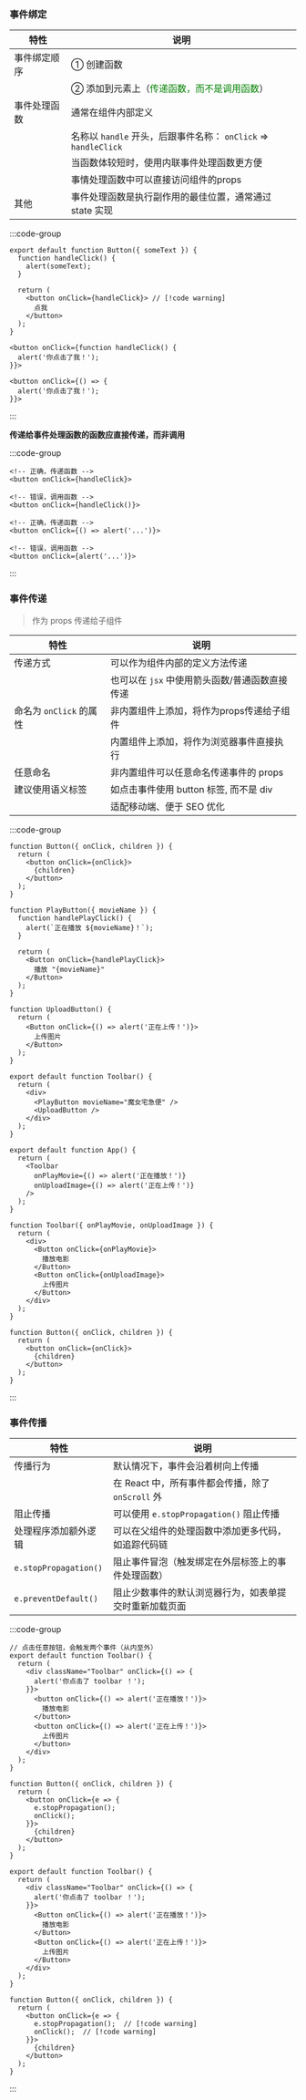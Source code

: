### 事件绑定

| 特性         | 说明                                                         |
| ------------ | ------------------------------------------------------------ |
| 事件绑定顺序 | ① 创建函数                                                   |
|              | ② 添加到元素上（<span style="color: green">传递函数，而不是调用函数</span>） |
| 事件处理函数 | 通常在组件内部定义                                           |
|              | 名称以 `handle` 开头，后跟事件名称： `onClick` => `handleClick` |
|              | 当函数体较短时，使用内联事件处理函数更方便                   |
|              | 事情处理函数中可以直接访问组件的props                        |
| 其他         | 事件处理函数是执行副作用的最佳位置，通常通过 state 实现      |



:::code-group

```[事件绑定]jsx
export default function Button({ someText }) {
  function handleClick() {
    alert(someText);
  }

  return (
    <button onClick={handleClick}> // [!code warning]
      点我
    </button>
  );
}
```

```[内联-普通函数]jsx
<button onClick={function handleClick() {
  alert('你点击了我！');
}}>
```

```[内联-箭头函数]jsx
<button onClick={() => {
  alert('你点击了我！');
}}>
```

:::



**传递给事件处理函数的函数应直接传递，而非调用**

:::code-group

```[普通函数]jsx
<!-- 正确，传递函数 -->
<button onClick={handleClick}>

<!-- 错误，调用函数 -->
<button onClick={handleClick()}>
```

```[箭头函数]jsx
<!-- 正确，传递函数 -->
<button onClick={() => alert('...')}>

<!-- 错误，调用函数 -->
<button onClick={alert('...')}>
```

:::



### 事件传递

> 作为 props 传递给子组件

| 特性                    | 说明                                           |
| ----------------------- | ---------------------------------------------- |
| 传递方式                | 可以作为组件内部的定义方法传递                 |
|                         | 也可以在 `jsx` 中使用箭头函数/普通函数直接传递 |
| 命名为 `onClick` 的属性 | 非内置组件上添加，将作为props传递给子组件      |
|                         | 内置组件上添加，将作为浏览器事件直接执行       |
| 任意命名                | 非内置组件可以任意命名传递事件的 props         |
| 建议使用语义标签        | 如点击事件使用 button 标签, 而不是 div         |
|                         | 适配移动端、便于 SEO 优化                      |

:::code-group

```[属性名为onClick]jsx
function Button({ onClick, children }) {
  return (
    <button onClick={onClick}>
      {children}
    </button>
  );
}

function PlayButton({ movieName }) {
  function handlePlayClick() {
    alert(`正在播放 ${movieName}！`);
  }

  return (
    <Button onClick={handlePlayClick}>
      播放 "{movieName}"
    </Button>
  );
}

function UploadButton() {
  return (
    <Button onClick={() => alert('正在上传！')}>
      上传图片
    </Button>
  );
}

export default function Toolbar() {
  return (
    <div>
      <PlayButton movieName="魔女宅急便" />
      <UploadButton />
    </div>
  );
}
```

```[属性名为其他]jsx
export default function App() {
  return (
    <Toolbar
      onPlayMovie={() => alert('正在播放！')}
      onUploadImage={() => alert('正在上传！')}
    />
  );
}

function Toolbar({ onPlayMovie, onUploadImage }) {
  return (
    <div>
      <Button onClick={onPlayMovie}>
        播放电影
      </Button>
      <Button onClick={onUploadImage}>
        上传图片
      </Button>
    </div>
  );
}

function Button({ onClick, children }) {
  return (
    <button onClick={onClick}>
      {children}
    </button>
  );
}
```

:::



### 事件传播

| 特性                  | 说明                                                   |
| --------------------- | ------------------------------------------------------ |
| 传播行为              | 默认情况下，事件会沿着树向上传播                       |
|                       | 在 React 中，所有事件都会传播，除了 `onScroll` 外      |
| 阻止传播              | 可以使用 `e.stopPropagation()` 阻止传播                |
| 处理程序添加额外逻辑  | 可以在父组件的处理函数中添加更多代码，如追踪代码链     |
| `e.stopPropagation()` | 阻止事件冒泡（触发绑定在外层标签上的事件处理函数）     |
| `e.preventDefault()`  | 阻止少数事件的默认浏览器行为，如表单提交时重新加载页面 |

:::code-group

```[默认行为]jsx
// 点击任意按钮，会触发两个事件（从内至外）
export default function Toolbar() {
  return (
    <div className="Toolbar" onClick={() => {
      alert('你点击了 toolbar ！');
    }}>
      <button onClick={() => alert('正在播放！')}>
        播放电影
      </button>
      <button onClick={() => alert('正在上传！')}>
        上传图片
      </button>
    </div>
  );
}
```

```[阻止传播]jsx
function Button({ onClick, children }) {
  return (
    <button onClick={e => {
      e.stopPropagation();
      onClick();
    }}>
      {children}
    </button>
  );
}

export default function Toolbar() {
  return (
    <div className="Toolbar" onClick={() => {
      alert('你点击了 toolbar ！');
    }}>
      <Button onClick={() => alert('正在播放！')}>
        播放电影
      </Button>
      <Button onClick={() => alert('正在上传！')}>
        上传图片
      </Button>
    </div>
  );
}
```

```[添加额外行为]jsx
function Button({ onClick, children }) {
  return (
    <button onClick={e => {
      e.stopPropagation();  // [!code warning]
      onClick();  // [!code warning]
    }}>
      {children}
    </button>
  );
}
```

:::



